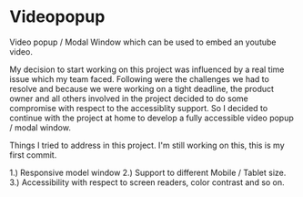 # Videopopup
Video popup / Modal Window which can be used to embed an youtube video.

My decision to start working on this project was influenced by a real time issue which my team faced. Following were the challenges we had to resolve and because we were working on a tight deadline, the product owner and all others involved in the project decided to do some compromise with respect to the accessiblity support. So I decided to continue with the project at home to develop a fully accessible video popup / modal window. 

Things I tried to address in this project. I'm still working on this, this is my first commit.

1.) Responsive model window
2.) Support to different Mobile / Tablet size.
3.) Accessibility with respect to screen readers, color contrast and so on.
